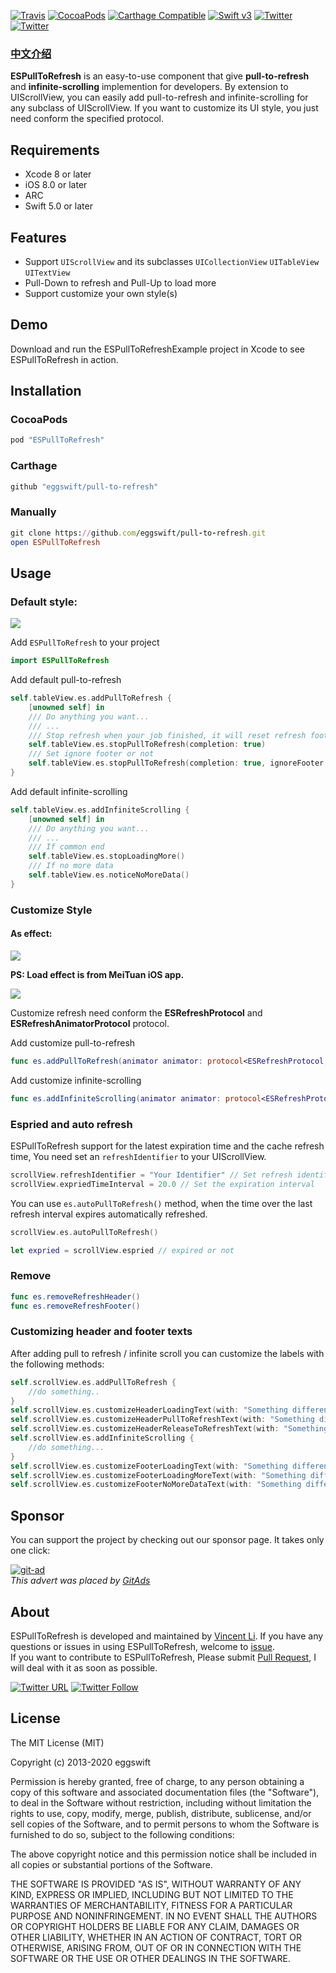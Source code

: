 
<!-- ![logo](logo.png) -->

[![Travis](https://travis-ci.org/eggswift/pull-to-refresh.svg?branch=master)](https://travis-ci.org/eggswift/pull-to-refresh)
[![CocoaPods](https://img.shields.io/cocoapods/v/ESPullToRefresh.svg)](http://cocoapods.org/pods/pull-to-refresh)
[![Carthage Compatible](https://img.shields.io/badge/Carthage-compatible-4BC51D.svg?style=flat)](https://github.com/Carthage/Carthage)
[![Swift v3](https://img.shields.io/badge/Swift-v3-orange.svg?style=flat)](https://developer.apple.com/swift/)
[![Twitter](https://img.shields.io/badge/Twitter-@lihao_iOS-blue.svg?style=flat)](https://twitter.com/lihao_iOS)
[![Twitter](https://img.shields.io/badge/Weibo-@李昊_____-orange.svg?style=flat)](http://weibo.com/5120522686/profile?rightmod=1&wvr=6&mod=personinfo&is_all=1)

### [中文介绍](README_CN.md)

**ESPullToRefresh** is an easy-to-use component that give **pull-to-refresh** and **infinite-scrolling** implemention for developers. By extension to UIScrollView, you can easily add pull-to-refresh and infinite-scrolling for any subclass of UIScrollView. If you want to customize its UI style, you just need conform the specified protocol.


## Requirements

* Xcode 8 or later
* iOS 8.0 or later
* ARC
* Swift 5.0 or later

## Features

* Support `UIScrollView` and its subclasses `UICollectionView` `UITableView` `UITextView`
* Pull-Down to refresh and Pull-Up to load more
* Support customize your own style(s)

## Demo

Download and run the ESPullToRefreshExample project in Xcode to see ESPullToRefresh in action.


## Installation

### CocoaPods

``` ruby
pod "ESPullToRefresh"
```

### Carthage

```ruby
github "eggswift/pull-to-refresh"
```

### Manually

``` ruby
git clone https://github.com/eggswift/pull-to-refresh.git
open ESPullToRefresh
```

## Usage

### Default style:


![](example_default.gif)



Add `ESPullToRefresh` to your project

```swift
import ESPullToRefresh
```

Add default pull-to-refresh

``` swift
self.tableView.es.addPullToRefresh {
	[unowned self] in
	/// Do anything you want...
	/// ...
	/// Stop refresh when your job finished, it will reset refresh footer if completion is true
	self.tableView.es.stopPullToRefresh(completion: true)
	/// Set ignore footer or not
	self.tableView.es.stopPullToRefresh(completion: true, ignoreFooter: false)
}
```

Add default infinite-scrolling
``` swift
self.tableView.es.addInfiniteScrolling {
	[unowned self] in
	/// Do anything you want...
	/// ...
	/// If common end
	self.tableView.es.stopLoadingMore()
	/// If no more data
	self.tableView.es.noticeNoMoreData()
}
```


### Customize Style

#### As effect:

![](example_meituan.gif)

**PS: Load effect is from MeiTuan iOS app.**

![](example_wechat.gif)


Customize refresh need conform the **ESRefreshProtocol** and **ESRefreshAnimatorProtocol** protocol.

Add customize pull-to-refresh

``` swift
func es.addPullToRefresh(animator animator: protocol<ESRefreshProtocol, ESRefreshAnimatorProtocol>, handler: ESRefreshHandler)
```

Add customize infinite-scrolling

``` swift
func es.addInfiniteScrolling(animator animator: protocol<ESRefreshProtocol, ESRefreshAnimatorProtocol>, handler: ESRefreshHandler)
```

### Espried and auto refresh

ESPullToRefresh support for the latest expiration time and the cache refresh time, You need set an `refreshIdentifier` to your UIScrollView.
``` swift
scrollView.refreshIdentifier = "Your Identifier" // Set refresh identifier
scrollView.expriedTimeInterval = 20.0 // Set the expiration interval
```
You can use `es.autoPullToRefresh()` method, when the time over the last refresh interval expires automatically refreshed.
``` swift
scrollView.es.autoPullToRefresh()

let expried = scrollView.espried // expired or not
```


### Remove

``` swift
func es.removeRefreshHeader()
func es.removeRefreshFooter()
```

### Customizing header and footer texts

 After adding pull to refresh / infinite scroll you can customize the labels with the following methods:

 ``` swift
 self.scrollView.es.addPullToRefresh {
     //do something..
 }
 self.scrollView.es.customizeHeaderLoadingText(with: "Something different for your app!")
 self.scrollView.es.customizeHeaderPullToRefreshText(with: "Something different for your app!")
 self.scrollView.es.customizeHeaderReleaseToRefreshText(with: "Something different for your app!")
 self.scrollView.es.addInfiniteScrolling {
     //do something...
 }
 self.scrollView.es.customizeFooterLoadingText(with: "Something different for your app!")
 self.scrollView.es.customizeFooterLoadingMoreText(with: "Something different for your app!")
 self.scrollView.es.customizeFooterNoMoreDataText(with: "Something different for your app!")
 ```

## Sponsor

You can support the project by checking out our sponsor page. It takes only one click:

<a href='https://tracking.gitads.io/?repo=pull-to-refresh'><img src="https://images.gitads.io/pull-to-refresh" alt="git-ad"/></a>
<br><i>This advert was placed by <a href="https://tracking.gitads.io/?campaign=gitads&repo=pull-to-refresh&redirect=gitads.io">GitAds</a> </i>


## About

ESPullToRefresh is developed and maintained by [Vincent Li](mailto:lihao_iOS@hotmail.com). If you have any questions or issues in using ESPullToRefresh, welcome to [issue](https://github.com/eggswift/pull-to-refresh/issues). </br>
If you want to contribute to ESPullToRefresh, Please submit [Pull Request](https://github.com/eggswift/pull-to-refresh/pulls), I will deal with it as soon as possible. </br>

[![Twitter URL](https://img.shields.io/twitter/url/http/shields.io.svg?style=social)](https://twitter.com/intent/tweet?text=https://github.com/eggswift/pull-to-refresh)
[![Twitter Follow](https://img.shields.io/twitter/follow/lihao_ios.svg?style=social)](https://twitter.com/lihao_iOS)


## License

The MIT License (MIT)

Copyright (c) 2013-2020 eggswift

Permission is hereby granted, free of charge, to any person obtaining a copy
of this software and associated documentation files (the "Software"), to deal
in the Software without restriction, including without limitation the rights
to use, copy, modify, merge, publish, distribute, sublicense, and/or sell
copies of the Software, and to permit persons to whom the Software is
furnished to do so, subject to the following conditions:

The above copyright notice and this permission notice shall be included in all
copies or substantial portions of the Software.

THE SOFTWARE IS PROVIDED "AS IS", WITHOUT WARRANTY OF ANY KIND, EXPRESS OR
IMPLIED, INCLUDING BUT NOT LIMITED TO THE WARRANTIES OF MERCHANTABILITY,
FITNESS FOR A PARTICULAR PURPOSE AND NONINFRINGEMENT. IN NO EVENT SHALL THE
AUTHORS OR COPYRIGHT HOLDERS BE LIABLE FOR ANY CLAIM, DAMAGES OR OTHER
LIABILITY, WHETHER IN AN ACTION OF CONTRACT, TORT OR OTHERWISE, ARISING FROM,
OUT OF OR IN CONNECTION WITH THE SOFTWARE OR THE USE OR OTHER DEALINGS IN THE
SOFTWARE.

